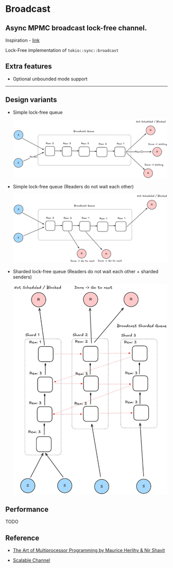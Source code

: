 # Broadcast

## Async MPMC broadcast lock-free channel.

Inspiration - [link](https://docs.rs/tokio/latest/src/tokio/sync/broadcast.rs.html#312)

Lock-Free implementation of `tokio::sync::broadcast`

## Extra features
- Optional unbounded mode support

---


## Design variants

- Simple lock-free queue

  ![queue](pic/simple.png)

- Simple lock-free queue (Readers do not wait each other)

  ![queue](pic/simple_free_readers.png)

- Sharded lock-free queue (Readers do not wait each other + sharded senders)

  ![queue](pic/sharded.png)

## Performance

TODO


## Reference
+ [The Art of Multiprocessor Programming by Maurice Herlihy & Nir Shavit](https://github.com/amilajack/reading/blob/master/Computer_Science/The%20Art%20of%20Multiprocessor%20Programming.pdf)

+ [Scalable Channel](https://arxiv.org/pdf/2211.04986)
